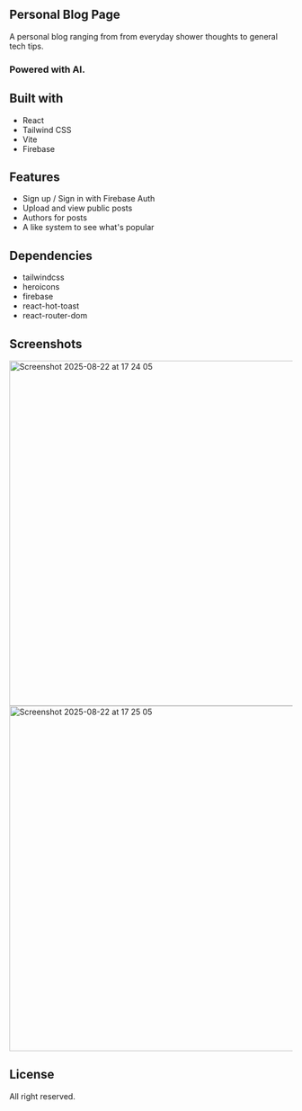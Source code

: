 ## Personal Blog Page

A personal blog ranging from from everyday shower thoughts to general tech tips. 

### Powered with AI.

## Built with
- React
- Tailwind CSS
- Vite
- Firebase

## Features
- Sign up / Sign in with Firebase Auth
- Upload and view public posts
- Authors for posts
- A like system to see what's popular
  
## Dependencies
- tailwindcss
- heroicons
- firebase
- react-hot-toast
- react-router-dom

## Screenshots
<img width="1147" height="614" alt="Screenshot 2025-08-22 at 17 24 05" src="https://github.com/user-attachments/assets/3f830a4d-4328-4f69-a4aa-91d80bfa9537" />
<img width="1147" height="614" alt="Screenshot 2025-08-22 at 17 25 05" src="https://github.com/user-attachments/assets/b5074698-0796-4817-a2e2-e6edf63acfb3" />

## License
All right reserved.
